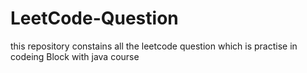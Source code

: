 # LeetCode-Question
this repository constains all the leetcode question which is practise in codeing Block with java course 
